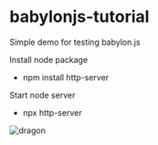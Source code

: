# babylonjs-tutorial
Simple demo for testing babylon.js

Install node package
- npm install http-server

Start node server
- npx http-server

![dragon](https://user-images.githubusercontent.com/11542169/72266152-13f58e00-361e-11ea-8b38-beec53c24d28.png)

